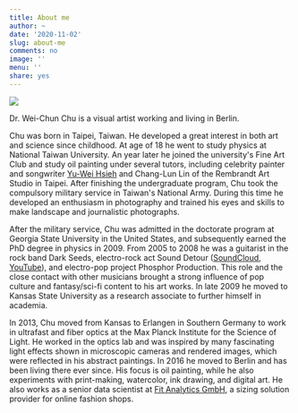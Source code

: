 ```yaml
---
title: About me
author: ~
date: '2020-11-02'
slug: about-me
comments: no
image: ''
menu: ''
share: yes
---
```


![](/images/profile_pic_5_cherry.jpg)

Dr. Wei-Chun Chu is a visual artist working and living in Berlin.

Chu was born in Taipei, Taiwan. He developed a great interest in both art and science since childhood. At age of 18 he went to study physics at National Taiwan University. An year later he joined the university's Fine Art Club and study oil painting under several tutors, including celebrity painter and songwriter [Yu-Wei Hsieh](https://w.wiki/i6g) and Chang-Lun Lin of the Rembrandt Art Studio in Taipei. After finishing the undergraduate program, Chu took the compulsory military service in Taiwan's National Army. During this time he developed an enthusiasm in photography and trained his eyes and skills to make landscape and journalistic photographs.

After the military service, Chu was admitted in the doctorate program at Georgia State University in the United States, and subsequently earned the PhD degree in physics in 2009. From 2005 to 2008 he was a guitarist in the rock band Dark Seeds, electro-rock act Sound Detour ([SoundCloud](https://soundcloud.com/sounddetour), [YouTube](https://www.youtube.com/user/SoundDetour)), and electro-pop project Phosphor Production. This role and the close contact with other musicians brought a strong influence of pop culture and fantasy/sci-fi content to his art works. In late 2009 he moved to Kansas State University as a research associate to further himself in academia.

In 2013, Chu moved from Kansas to Erlangen in Southern Germany to work in ultrafast and fiber optics at the Max Planck Institute for the Science of Light. He worked in the optics lab and was inspired by many fascinating light effects shown in microscopic cameras and rendered images, which were reflected in his abstract paintings. In 2016 he moved to Berlin and has been living there ever since. His focus is oil painting, while he also experiments with print-making, watercolor, ink drawing, and digital art. He also works as a senior data scientist at [Fit Analytics GmbH](https://www.fitanalytics.com/), a sizing solution provider for online fashion shops.
